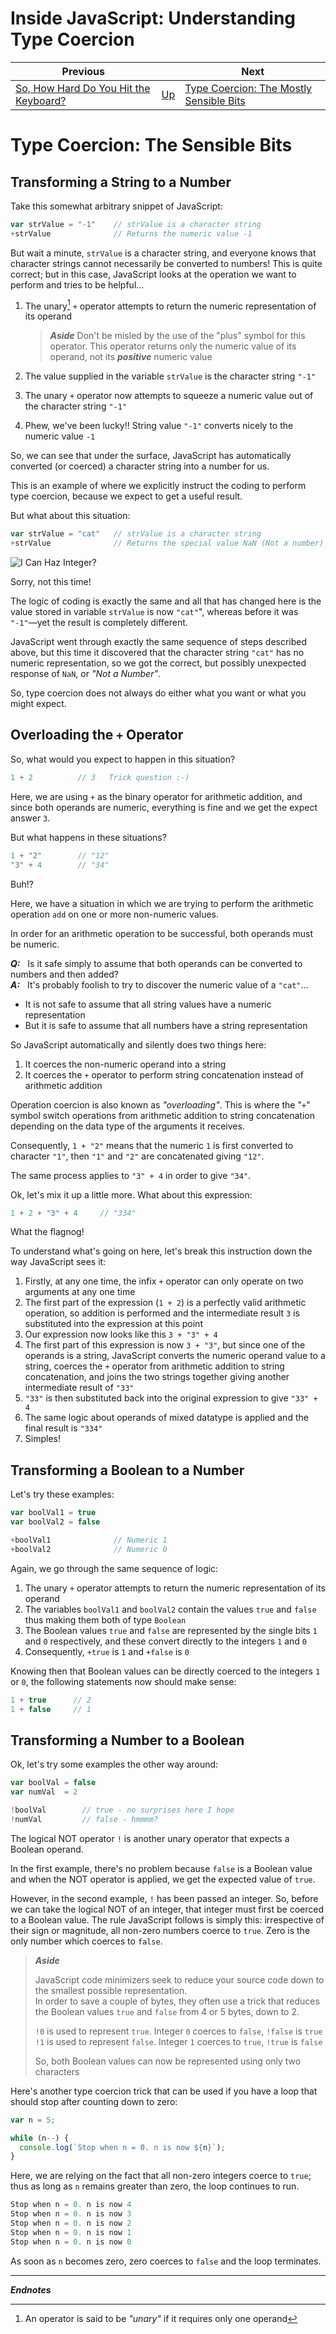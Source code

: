 # Inside JavaScript: Understanding Type Coercion

| Previous | | Next |
|---|---|---|
| [So, How Hard Do You Hit the Keyboard?](../1/) | [Up](/chriswhealy/understanding-javascript-type-coercion) | [Type Coercion: The Mostly Sensible Bits](../3/)

# Type Coercion: The Sensible Bits

## Transforming a String to a Number

Take this somewhat arbitrary snippet of JavaScript:

```javascript
var strValue = "-1"    // strValue is a character string
+strValue              // Returns the numeric value -1
```

But wait a minute, `strValue` is a character string, and everyone knows that character strings cannot necessarily be converted to numbers!  This is quite correct; but in this case, JavaScript looks at the operation we want to perform and tries to be helpful...

1. The unary[^1] `+` operator attempts to return the numeric representation of its operand

    > ***Aside***
    > Don't be misled by the use of the "plus" symbol for this operator.  This operator returns only the numeric value of its operand, not its ***positive*** numeric value

1. The value supplied in the variable `strValue` is the character string `"-1"`
1. The unary `+` operator now attempts to squeeze a numeric value out of the character string `"-1"`
1. Phew, we've been lucky!! String value `"-1"` converts nicely to the numeric value `-1`

So, we can see that under the surface, JavaScript has automatically converted (or coerced) a character string into a number for us.

This is an example of where we explicitly instruct the coding to perform type coercion, because we expect to get a useful result.

But what about this situation:


```javascript
var strValue = "cat"   // strValue is a character string
+strValue              // Returns the special value NaN (Not a number)
```

![I Can Haz Integer?](/assets/chriswhealy/I%20Can%20Haz%20Integer.png)

Sorry, not this time!

The logic of coding is exactly the same and all that has changed here is the value stored in variable `strValue` is now `"cat"`", whereas before it was `"-1"`&mdash;yet the result is completely different.

JavaScript went through exactly the same sequence of steps described above, but this time it discovered that the character string `"cat"` has no numeric representation, so we got the correct, but possibly unexpected response of `NaN`, or *"Not a Number"*.

So, type coercion does not always do either what you want or what you might expect.

## Overloading the `+` Operator

So, what would you expect to happen in this situation?

```javascript
1 + 2          // 3   Trick question :-)
```

Here, we are using `+` as the binary operator for arithmetic addition, and since both operands are numeric, everything is fine and we get the expect answer `3`.

But what happens in these situations?

```javascript
1 + "2"        // "12"
"3" + 4        // "34"
```

Buh!?

Here, we have a situation in which we are trying to perform the arithmetic operation `add` on one or more non-numeric values.

In order for an arithmetic operation to be successful, both operands must be numeric.

***Q:***&nbsp;&nbsp; Is it safe simply to assume that both operands can be converted to numbers and then added?<br>
***A:***&nbsp;&nbsp; It's probably foolish to try to discover the numeric value of a `"cat"`&hellip;

* It is not safe to assume that all string values have a numeric representation
* But it is safe to assume that all numbers have a string representation

So JavaScript automatically and silently does two things here:

1. It coerces the non-numeric operand into a string
1. It coerces the `+` operator to perform string concatenation instead of arithmetic addition

Operation coercion is also known as *"overloading"*.  This is where the "`+`" symbol switch operations from arithmetic addition to string concatenation depending on the data type of the arguments it receives.

Consequently, `1 + "2"` means that the numeric `1` is first converted to character `"1"`, then `"1"` and `"2"` are concatenated giving `"12"`.

The same process applies to `"3" + 4` in order to give `"34"`.

Ok, let's mix it up a little more.  What about this expression:

```javascript
1 + 2 + "3" + 4     // "334"
```

What the flagnog!

To understand what's going on here, let's break this instruction down the way JavaScript sees it:

1. Firstly, at any one time, the infix `+` operator can only operate on two arguments at any one time
1. The first part of the expression (`1 + 2`) is a perfectly valid arithmetic operation, so addition is performed and the intermediate result `3` is substituted into the expression at this point
1. Our expression now looks like this `3 + "3" + 4`
1. The first part of this expression is now `3 + "3"`, but since one of the operands is a string, JavaScript converts the numeric operand value to a string, coerces the `+` operator from arithmetic addition to string concatenation, and joins the two strings together giving another intermediate result of `"33"`
1. `"33"` is then substituted back into the original expression to give `"33" + 4`
1. The same logic about operands of mixed datatype is applied and the final result is `"334"`
1. Simples!

## Transforming a Boolean to a Number

Let's try these examples:

```javascript
var boolVal1 = true
var boolVal2 = false

+boolVal1              // Numeric 1
+boolVal2              // Numeric 0
```

Again, we go through the same sequence of logic:

1. The unary `+` operator attempts to return the numeric representation of its operand
1. The variables `boolVal1` and `boolVal2` contain the values `true` and `false` thus making them both of type `Boolean`
1. The Boolean values `true` and `false` are represented by the single bits `1` and `0` respectively, and these convert directly to the integers `1` and `0`
1. Consequently, `+true` is `1` and `+false` is `0`

Knowing then that Boolean values can be directly coerced to the integers `1` or `0`, the following statements now should make sense:

```javascript
1 + true      // 2
1 + false     // 1
```

## Transforming a Number to a Boolean

Ok, let's try some examples the other way around:

```javascript
var boolVal = false
var numVal  = 2

!boolVal        // true - no surprises here I hope
!numVal         // false - hmmmm?
```

The logical NOT operator `!` is another unary operator that expects a Boolean operand.

In the first example, there's no problem because `false` is a Boolean value and when the NOT operator is applied, we get the expected value of `true`.

However, in the second example, `!` has been passed an integer.  So, before we can take the logical NOT of an integer, that integer must first be coerced to a Boolean value.  The rule JavaScript follows is simply this:  irrespective of their sign or magnitude, all non-zero numbers coerce to `true`.  Zero is the only number which coerces to `false`.

> ***Aside***
>
> JavaScript code minimizers seek to reduce your source code down to the smallest possible representation.<br>
> In order to save a couple of bytes, they often use a trick that reduces the Boolean values `true` and `false` from 4 or 5 bytes, down to 2.
>
> `!0` is used to represent `true`.  Integer `0` coerces to `false`, `!false` is `true`<br>
> `!1` is used to represent `false`.  Integer `1` coerces to `true`, `!true` is `false`
>
> So, both Boolean values can now be represented using only two characters

Here's another type coercion trick that can be used if you have a loop that should stop after counting down to zero:

```javascript
var n = 5;

while (n--) {
  console.log(`Stop when n = 0. n is now ${n}`);
}
```

Here, we are relying on the fact that all non-zero integers coerce to `true`; thus as long as `n` remains greater than zero, the loop continues to run.

```javascript
Stop when n = 0. n is now 4
Stop when n = 0. n is now 3
Stop when n = 0. n is now 2
Stop when n = 0. n is now 1
Stop when n = 0. n is now 0
```

As soon as `n` becomes zero, zero coerces to `false` and the loop terminates.

---
***Endnotes***

[^1]: An operator is said to be *"unary"* if it requires only one operand

